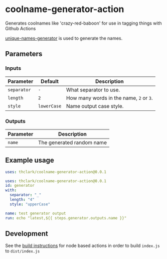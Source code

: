 # coolname-generator-action

Generates coolnames like 'crazy-red-baboon' for use in tagging things with Github Actions

[unique-names-generator](https://github.com/andreasonny83/unique-names-generator) is used to generate the names.

## Parameters

### Inputs

| Parameter   | Default     | Description                             |
| ----------- | ----------- | --------------------------------------- |
| `separator` | `-`         | What separator to use.                  |
| `length`    | `2`         | How many words in the name, `2` or `3`. |
| `style`     | `lowerCase` | Name output case style.                 |

### Outputs

| Parameter | Description               |
| --------- | ------------------------- |
| `name`    | The generated random name |

## Example usage

```yml
uses: thclark/coolname-generator-action@0.0.1
```

```yml
uses: thclark/coolname-generator-action@0.0.1
id: generator
with:
  separator: "_"
  length: "4"
  style: "upperCase"

name: test generator output
run: echo "latest,${{ steps.generator.outputs.name }}"
```

## Development

See the [build instructions](https://docs.github.com/en/actions/creating-actions/creating-a-javascript-action#commit-tag-and-push-your-action-to-github)
for node based actions in order to build `index.js` to `dist/index.js`
